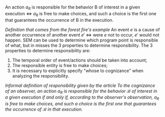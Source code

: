 An action $a_R$ is responsible for the behavior B of interest in a given execution $\iff$ $a_R$ is free to make choices, and such a choice is the first one that guarantees the occurrence of B in the execution.   

*Definition that comes from the forest fire's example*
An event $e$ is a cause of another occurrence of another event $e'$ $\iff$ were $e$ not to occur, $e'$ would not happen.
SEM can be used to determine which program point is responsible of what, but in misses the 3 properties to determine responsibility.
The 3 properties to determine responsibility are:
1. The temporal order of event/actions should be taken into account;
2.  The responsible entity is free to make choices;
3.  It is necessary to explicitly specify "whose to cognizance" when analyzing the responsibility.

*Informal definition of responsibility given by the article*
_To the cognizance of an observer, an action $a_R$ is responsible for the behavior $\mathcal B$ of interest in a given execution if and only if, according to the observer's observation, $a_R$ is free to make choices, and such a choice is the first one that guarantees the occurrence of $\mathcal B$ in that execution._  